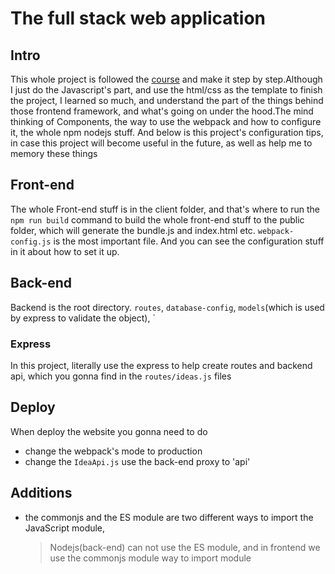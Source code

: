 # The full stack web application
## Intro 
This whole project is followed the [course](https://www.youtube.com/watch?v=BI1o2H9z9fo) and make it step by step.Although I just do the Javascript's part, and use the html/css as the template to finish the project, I learned so much, and understand the part of the things behind those frontend framework, and what's going on under the hood.The mind thinking of Components, the way to use the webpack and how to configure it, the whole npm nodejs stuff. And below is this project's configuration tips, in case this project will become useful in the future, as well as help me to memory these things
## Front-end
The whole Front-end stuff is in the client folder, and that's where to run the `npm run build` command to build the whole front-end stuff to the public folder, which will generate the bundle.js and index.html etc.
`webpack-config.js` is the most important file. And you can see the configuration stuff in it about how to set it up.
## Back-end
Backend is the root directory. `routes`, `database-config`, `models`(which is used by express to validate the object), `
### Express
In this project, literally use the express to help create routes and backend api, which you gonna find in the `routes/ideas.js` files
## Deploy
When deploy the website you gonna need to do 
- change the webpack's mode to production 
- change the `IdeaApi.js` use the back-end proxy to 'api'
## Additions

- the commonjs and the ES module are two different ways to import the JavaScript module, 
  > Nodejs(back-end) can not use the ES module, and in frontend we use the commonjs module way to import module

